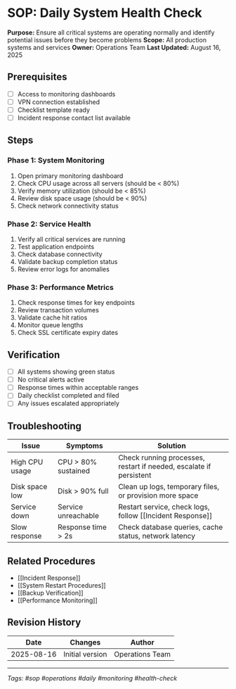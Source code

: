 # SOP: Daily System Health Check

**Purpose:** Ensure all critical systems are operating normally and identify potential issues before they become problems
**Scope:** All production systems and services
**Owner:** Operations Team
**Last Updated:** August 16, 2025

## Prerequisites
- [ ] Access to monitoring dashboards
- [ ] VPN connection established
- [ ] Checklist template ready
- [ ] Incident response contact list available

## Steps

### Phase 1: System Monitoring
1. Open primary monitoring dashboard
2. Check CPU usage across all servers (should be < 80%)
3. Verify memory utilization (should be < 85%)
4. Review disk space usage (should be < 90%)
5. Check network connectivity status

### Phase 2: Service Health
1. Verify all critical services are running
2. Test application endpoints
3. Check database connectivity
4. Validate backup completion status
5. Review error logs for anomalies

### Phase 3: Performance Metrics
1. Check response times for key endpoints
2. Review transaction volumes
3. Validate cache hit ratios
4. Monitor queue lengths
5. Check SSL certificate expiry dates

## Verification
- [ ] All systems showing green status
- [ ] No critical alerts active
- [ ] Response times within acceptable ranges
- [ ] Daily checklist completed and filed
- [ ] Any issues escalated appropriately

## Troubleshooting

| Issue | Symptoms | Solution |
|-------|----------|----------|
| High CPU usage | CPU > 80% sustained | Check running processes, restart if needed, escalate if persistent |
| Disk space low | Disk > 90% full | Clean up logs, temporary files, or provision more space |
| Service down | Service unreachable | Restart service, check logs, follow [[Incident Response]] |
| Slow response | Response time > 2s | Check database queries, cache status, network latency |

## Related Procedures
- [[Incident Response]]
- [[System Restart Procedures]]
- [[Backup Verification]]
- [[Performance Monitoring]]

## Revision History
| Date | Changes | Author |
|------|---------|---------|
| 2025-08-16 | Initial version | Operations Team |

---

*Tags: #sop #operations #daily #monitoring #health-check*
